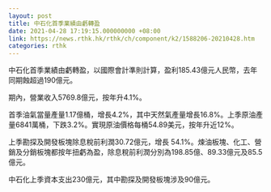 ```yaml
---
layout: post
title: 中石化首季業績由虧轉盈
date: 2021-04-28 17:19:15.000000000 +08:00
link: https://news.rthk.hk/rthk/ch/component/k2/1588206-20210428.htm
categories: rthk
---
```


中石化首季業績由虧轉盈，以國際會計準則計算，盈利185.43億元人民幣，去年同期蝕超過190億元。

期內，營業收入5769.8億元，按年升4.1%。

首季油氣當量產量1.17億桶，增長4.2%，其中天然氣產量增長16.8%。上季原油產量6841萬桶，下跌3.2%。實現原油價格每桶54.89美元，按年升近12%。

上季勘探及開發板塊除息稅前利潤30.72億元，增長 54.1%。煉油板塊、化工、營銷及分銷板塊都按年扭虧為盈，除息稅前利潤分別為198.85億、89.33億元及85.5億元。

中石化上季資本支出230億元，其中勘探及開發板塊涉及90億元。
